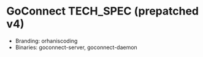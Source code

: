 # GoConnect TECH_SPEC (prepatched v4)
- Branding: orhaniscoding
- Binaries: goconnect-server, goconnect-daemon
